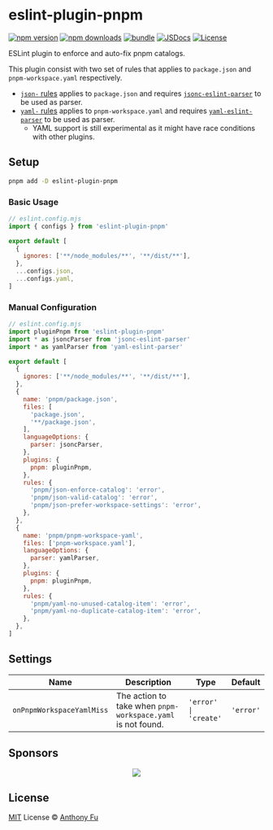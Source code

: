 # eslint-plugin-pnpm

[![npm version][npm-version-src]][npm-version-href]
[![npm downloads][npm-downloads-src]][npm-downloads-href]
[![bundle][bundle-src]][bundle-href]
[![JSDocs][jsdocs-src]][jsdocs-href]
[![License][license-src]][license-href]

ESLint plugin to enforce and auto-fix pnpm catalogs.

This plugin consist with two set of rules that applies to `package.json` and `pnpm-workspace.yaml` respectively.

- [`json-` rules](./src/rules/json) applies to `package.json` and requires [`jsonc-eslint-parser`](https://github.com/ota-meshi/jsonc-eslint-parser) to be used as parser.
- [`yaml-` rules](./src/rules/yaml) applies to `pnpm-workspace.yaml` and requires [`yaml-eslint-parser`](https://github.com/ota-meshi/yaml-eslint-parser) to be used as parser.
  - YAML support is still experimental as it might have race conditions with other plugins.

## Setup

```bash
pnpm add -D eslint-plugin-pnpm
```

### Basic Usage

```js
// eslint.config.mjs
import { configs } from 'eslint-plugin-pnpm'

export default [
  {
    ignores: ['**/node_modules/**', '**/dist/**'],
  },
  ...configs.json,
  ...configs.yaml,
]
```

### Manual Configuration

```js
// eslint.config.mjs
import pluginPnpm from 'eslint-plugin-pnpm'
import * as jsoncParser from 'jsonc-eslint-parser'
import * as yamlParser from 'yaml-eslint-parser'

export default [
  {
    ignores: ['**/node_modules/**', '**/dist/**'],
  },
  {
    name: 'pnpm/package.json',
    files: [
      'package.json',
      '**/package.json',
    ],
    languageOptions: {
      parser: jsoncParser,
    },
    plugins: {
      pnpm: pluginPnpm,
    },
    rules: {
      'pnpm/json-enforce-catalog': 'error',
      'pnpm/json-valid-catalog': 'error',
      'pnpm/json-prefer-workspace-settings': 'error',
    },
  },
  {
    name: 'pnpm/pnpm-workspace-yaml',
    files: ['pnpm-workspace.yaml'],
    languageOptions: {
      parser: yamlParser,
    },
    plugins: {
      pnpm: pluginPnpm,
    },
    rules: {
      'pnpm/yaml-no-unused-catalog-item': 'error',
      'pnpm/yaml-no-duplicate-catalog-item': 'error',
    },
  },
]
```

## Settings

| Name                      | Description                                                 | Type                  | Default   |
| ------------------------- | ----------------------------------------------------------- | --------------------- | --------- |
| `onPnpmWorkspaceYamlMiss` | The action to take when `pnpm-workspace.yaml` is not found. | `'error' \| 'create'` | `'error'` |

## Sponsors

<p align="center">
  <a href="https://cdn.jsdelivr.net/gh/antfu/static/sponsors.svg">
    <img src='https://cdn.jsdelivr.net/gh/antfu/static/sponsors.svg'/>
  </a>
</p>

## License

[MIT](./LICENSE) License © [Anthony Fu](https://github.com/antfu)

<!-- Badges -->

[npm-version-src]: https://img.shields.io/npm/v/eslint-plugin-pnpm?style=flat&colorA=080f12&colorB=1fa669
[npm-version-href]: https://npmjs.com/package/eslint-plugin-pnpm
[npm-downloads-src]: https://img.shields.io/npm/dm/eslint-plugin-pnpm?style=flat&colorA=080f12&colorB=1fa669
[npm-downloads-href]: https://npmjs.com/package/eslint-plugin-pnpm
[bundle-src]: https://img.shields.io/bundlephobia/minzip/eslint-plugin-pnpm?style=flat&colorA=080f12&colorB=1fa669&label=minzip
[bundle-href]: https://bundlephobia.com/result?p=eslint-plugin-pnpm
[license-src]: https://img.shields.io/github/license/antfu/pnpm-workspace-utils.svg?style=flat&colorA=080f12&colorB=1fa669
[license-href]: https://github.com/antfu/pnpm-workspace-utils/blob/main/LICENSE.md
[jsdocs-src]: https://img.shields.io/badge/jsdocs-reference-080f12?style=flat&colorA=080f12&colorB=1fa669
[jsdocs-href]: https://www.jsdocs.io/package/eslint-plugin-pnpm

